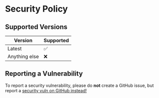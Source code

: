 # Security Policy

## Supported Versions

| Version | Supported          |
| ------- | ------------------ |
| Latest  | :white_check_mark: |
| Anything else  | :x:                |

## Reporting a Vulnerability

To report a security vulnerability, please do **not** create a GitHub issue, but report a [security vuln on GitHub instead!](https://github.com/Kristify/Kristify/security/advisories)
